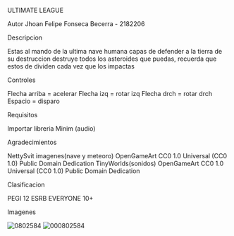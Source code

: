 ULTIMATE LEAGUE

Autor
Jhoan Felipe Fonseca Becerra - 2182206

Descripcion 

Estas al mando de la ultima nave humana capas de defender a la tierra de su destruccion
destruye todos los asteroides que puedas, recuerda que estos de dividen cada vez que los impactas

Controles

Flecha arriba = acelerar
Flecha izq = rotar izq
Flecha drch = rotar drch
Espacio = disparo

Requisitos

Importar libreria Minim (audio)

Agradecimientos

NettySvit imagenes(nave y meteoro)
OpenGameArt
CC0 1.0 Universal (CC0 1.0)
Public Domain Dedication
TinyWorlds(sonidos)
OpenGameArt
CC0 1.0 Universal (CC0 1.0)
Public Domain Dedication

Clasificacion 

PEGI 12
ESRB EVERYONE 10+

Imagenes

![0802584](https://user-images.githubusercontent.com/73330780/108164724-5b6f0900-70bf-11eb-85a4-5522480d4b51.jpg)
![000802584](https://user-images.githubusercontent.com/73330780/108164855-996c2d00-70bf-11eb-9a2d-38951a39fc68.jpg)
